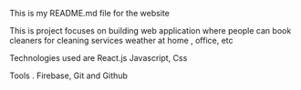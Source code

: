 This is my README.md file for the website

This is project focuses on building web application where people can book cleaners for cleaning services 
weather at home , office, etc

Technologies used are React.js Javascript,  Css

Tools . Firebase, Git and Github 

